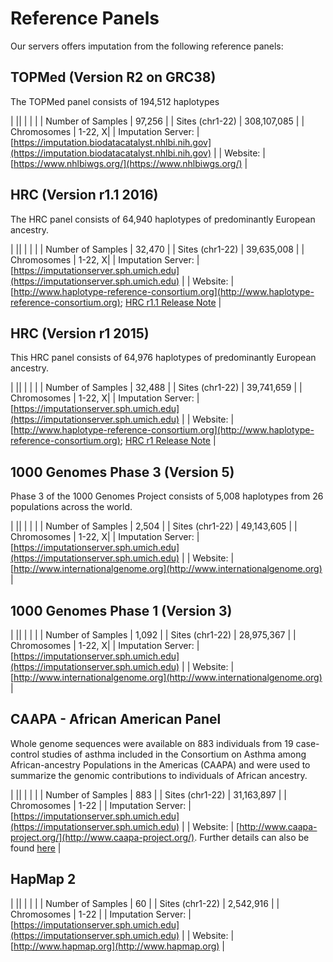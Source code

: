 # Reference Panels

Our servers offers imputation from the following reference panels:

## TOPMed (Version R2 on GRC38)

The TOPMed panel consists of 194,512 haplotypes

| ||
| | |
| Number of Samples | 97,256 |
| Sites (chr1-22) |  308,107,085 |
| Chromosomes | 1-22, X|
| Imputation Server: | [https://imputation.biodatacatalyst.nhlbi.nih.gov](https://imputation.biodatacatalyst.nhlbi.nih.gov) |
| Website: | [https://www.nhlbiwgs.org/](https://www.nhlbiwgs.org/) |

## HRC (Version r1.1 2016)

The HRC panel consists of 64,940 haplotypes of predominantly European ancestry.

| ||
| | |
| Number of Samples | 32,470 |
| Sites (chr1-22) | 39,635,008 |
| Chromosomes | 1-22, X|
| Imputation Server: | [https://imputationserver.sph.umich.edu](https://imputationserver.sph.umich.edu) |
| Website: | [http://www.haplotype-reference-consortium.org](http://www.haplotype-reference-consortium.org); [HRC r1.1 Release Note](https://imputationserver.sph.umich.edu/start.html#!pages/hrc-r1.1) |


## HRC (Version r1 2015)

This HRC panel consists of 64,976 haplotypes of predominantly European ancestry.

| ||
| | |
| Number of Samples | 32,488 |
| Sites (chr1-22) | 39,741,659 |
| Chromosomes | 1-22, X|
| Imputation Server: | [https://imputationserver.sph.umich.edu](https://imputationserver.sph.umich.edu) |
| Website: | [http://www.haplotype-reference-consortium.org](http://www.haplotype-reference-consortium.org); [HRC r1 Release Note](https://imputationserver.sph.umich.edu/start.html#!pages/hrc) |


## 1000 Genomes Phase 3 (Version 5)

Phase 3 of the 1000 Genomes Project consists of 5,008 haplotypes from 26 populations across the world.

| ||
| | |
| Number of Samples | 2,504 |
| Sites (chr1-22) | 49,143,605 |
| Chromosomes | 1-22, X|
| Imputation Server: | [https://imputationserver.sph.umich.edu](https://imputationserver.sph.umich.edu) |
| Website: | [http://www.internationalgenome.org](http://www.internationalgenome.org) |



## 1000 Genomes Phase 1 (Version 3)

| ||
| | |
| Number of Samples | 1,092 |
| Sites (chr1-22) | 28,975,367 |
| Chromosomes | 1-22, X|
| Imputation Server: | [https://imputationserver.sph.umich.edu](https://imputationserver.sph.umich.edu) |
| Website: | [http://www.internationalgenome.org](http://www.internationalgenome.org) |

## CAAPA - African American Panel

Whole genome sequences were available on 883 individuals from 19 case-control studies of asthma included in the Consortium on Asthma among African-ancestry Populations in the Americas (CAAPA) and were used to summarize the genomic contributions to individuals of African ancestry.

| ||
| | |
| Number of Samples | 883 |
| Sites (chr1-22) | 31,163,897 |
| Chromosomes | 1-22 |
| Imputation Server: | [https://imputationserver.sph.umich.edu](https://imputationserver.sph.umich.edu) |
| Website: | [http://www.caapa-project.org/](http://www.caapa-project.org/). Further details can also be found [here](https://imputationserver.sph.umich.edu/start.html#!pages/caapa) |

## HapMap 2

| ||
| | |
| Number of Samples | 60 |
| Sites (chr1-22) | 2,542,916 |
| Chromosomes | 1-22 |
| Imputation Server: | [https://imputationserver.sph.umich.edu](https://imputationserver.sph.umich.edu) |
| Website: | [http://www.hapmap.org](http://www.hapmap.org) |
